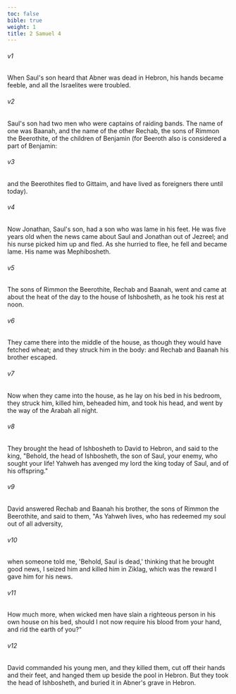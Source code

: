 ```yaml
---
toc: false
bible: true
weight: 1
title: 2 Samuel 4
---
```




###### v1 
When Saul's son heard that Abner was dead in Hebron, his hands became feeble, and all the Israelites were troubled. 

###### v2 
Saul's son had two men who were captains of raiding bands. The name of one was Baanah, and the name of the other Rechab, the sons of Rimmon the Beerothite, of the children of Benjamin (for Beeroth also is considered a part of Benjamin: 

###### v3 
and the Beerothites fled to Gittaim, and have lived as foreigners there until today). 

###### v4 
Now Jonathan, Saul's son, had a son who was lame in his feet. He was five years old when the news came about Saul and Jonathan out of Jezreel; and his nurse picked him up and fled. As she hurried to flee, he fell and became lame. His name was Mephibosheth. 

###### v5 
The sons of Rimmon the Beerothite, Rechab and Baanah, went and came at about the heat of the day to the house of Ishbosheth, as he took his rest at noon. 

###### v6 
They came there into the middle of the house, as though they would have fetched wheat; and they struck him in the body: and Rechab and Baanah his brother escaped. 

###### v7 
Now when they came into the house, as he lay on his bed in his bedroom, they struck him, killed him, beheaded him, and took his head, and went by the way of the Arabah all night. 

###### v8 
They brought the head of Ishbosheth to David to Hebron, and said to the king, "Behold, the head of Ishbosheth, the son of Saul, your enemy, who sought your life! Yahweh has avenged my lord the king today of Saul, and of his offspring." 

###### v9 
David answered Rechab and Baanah his brother, the sons of Rimmon the Beerothite, and said to them, "As Yahweh lives, who has redeemed my soul out of all adversity, 

###### v10 
when someone told me, 'Behold, Saul is dead,' thinking that he brought good news, I seized him and killed him in Ziklag, which was the reward I gave him for his news. 

###### v11 
How much more, when wicked men have slain a righteous person in his own house on his bed, should I not now require his blood from your hand, and rid the earth of you?" 

###### v12 
David commanded his young men, and they killed them, cut off their hands and their feet, and hanged them up beside the pool in Hebron. But they took the head of Ishbosheth, and buried it in Abner's grave in Hebron.

